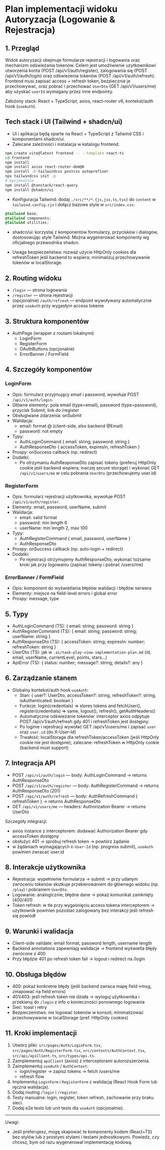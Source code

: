 # Plan implementacji widoku Autoryzacja (Logowanie & Rejestracja)

## 1. Przegląd
Widok autoryzacji obejmuje formularze rejestracji i logowania oraz mechanizm odświeżania tokenów. Celem jest umożliwienie użytkownikowi utworzenia konta (POST /api/v1/auth/register), zalogowania się (POST /api/v1/auth/login) oraz odświeżenia tokenów (POST /api/v1/auth/refresh). Frontend musi zapisać access + refresh token, bezpiecznie je przechowywać, oraz pobrać i przechować `UserDto` (GET /api/v1/users/me) aby uzyskać `userId` wymagany przez inne endpointy.

Założony stack: React + TypeScript, axios, react-router v6, kontekst/auth hook (`useAuth`).

## Tech stack i UI (Tailwind + shadcn/ui)
- UI i aplikacja będą oparte na React + TypeScript z Tailwind CSS i komponentami shadcn/ui.
- Zalecane zależności i instalacja w katalogu frontend:

```bash
npm create vite@latest frontend -- --template react-ts
cd frontend
npm install
npm install axios react-router-dom@6
npm install -D tailwindcss postcss autoprefixer
npx tailwindcss init -p
# opcjonalnie
npm install @tanstack/react-query
npm install @shadcn/ui
```

- Konfiguracja Tailwind: dodaj `./src/**/*.{js,jsx,ts,tsx}` do `content` w `tailwind.config.cjs` i dołącz bazowe style w `src/index.css`:

```css
@tailwind base;
@tailwind components;
@tailwind utilities;
```

- shadcn/ui: korzystaj z komponentów formularzy, przycisków i dialogów, dostosowując style Tailwind. Można wygenerować komponenty wg oficjalnego przewodnika shadcn.

- Uwaga bezpieczeństwa: rozważ użycie HttpOnly cookies dla refreshToken jeśli backend to wspiera; minimalizuj przechowywanie tokenów w localStorage.

## 2. Routing widoku
- `/login` — strona logowania
- `/register` — strona rejestracji
- (opcjonalnie) `/auth/refresh` — endpoint wywoływany automatycznie przez `useAuth` przy wygasłym access tokenie

## 3. Struktura komponentów
- AuthPage (wrapper z routami lokalnymi)
  - LoginForm
  - RegisterForm
  - OAuthButtons (opcjonalne)
  - ErrorBanner / FormField

## 4. Szczegóły komponentów

### LoginForm
- Opis: formularz przyjmujący email i password, wywołuje POST `/api/v1/auth/login`.
- Główne elementy: pola email (type=email), password (type=password), przycisk Submit, link do /register
- Obsługiwane zdarzenia: onSubmit
- Walidacja:
  - email: format @ (client-side, also backend @Email)
  - password: not empty
- Typy:
  - AuthLoginCommand { email: string; password: string }
  - AuthResponseDto { accessToken, expiresIn, refreshToken }
- Prospy: onSuccess callback (np. redirect)
- Dodatki:
  - Po otrzymaniu AuthResponseDto zapisać tokeny (preferuj HttpOnly cookie jeśli backend wspiera; inaczej secure storage) i wykonać GET `/api/v1/users/me` w celu pobrania `UserDto` (przechowujemy user.id)

### RegisterForm
- Opis: formularz rejestracji użytkownika, wywołuje POST `/api/v1/auth/register`.
- Elementy: email, password, userName, submit
- Walidacja:
  - email: valid format
  - password: min length 6
  - userName: min length 2, max 100
- Typy:
  - AuthRegisterCommand { email, password, userName }
  - AuthResponseDto
- Prospy: onSuccess callback (np. auto-login + redirect)
- Dodatki:
  - Po rejestracji otrzymujemy AuthResponseDto; wykonać tożsame kroki jak przy logowaniu (zapisać tokeny i pobrać /users/me)

### ErrorBanner / FormField
- Opis: komponent do wyświetlania błędów walidacji i błędów serwera
- Elementy: miejsce na field-level errors i global error
- Prospy: message, type

## 5. Typy
- AuthLoginCommand (TS): { email: string; password: string }
- AuthRegisterCommand (TS): { email: string; password: string; userName: string }
- AuthResponseDto (TS): { accessToken: string; expiresIn: number; refreshToken: string }
- UserDto (TS): jak w `.ai/task-play-view-implementation-plan.md` (id, email, userName, currentLevel, points, stars...)
- ApiError (TS): { status: number; message?: string; details?: any }

## 6. Zarządzanie stanem
- Globalny kontekst/auth hook `useAuth`:
  - Stan: { user?: UserDto, accessToken?: string, refreshToken?: string, isAuthenticated: boolean }
  - Funkcje: login(credentials) => stores tokens and fetchUser(), register(credentials) => same, logout(), refresh(), getAuthHeaders()
  - Automatyczne odświeżanie tokenów: interceptor axios odpytuje POST /api/v1/auth/refresh gdy 401 i refreshToken jest dostępny.
  - Po loginie i rejestracji wywołać GET /api/v1/users/me i zapisać `user` oraz `user.id` (do X-User-Id)
  - Trwałość: localStorage dla refreshToken/accessToken (jeśli HttpOnly cookie nie jest dostępne); zalecane: refreshToken w HttpOnly cookie (backend must support)

## 7. Integracja API
- POST `/api/v1/auth/login` — body: AuthLoginCommand -> returns AuthResponseDto
- POST `/api/v1/auth/register` — body: AuthRegisterCommand -> returns AuthResponseDto (201)
- POST `/api/v1/auth/refresh` — body: AuthRefreshCommand { refreshToken } -> returns AuthResponseDto
- GET `/api/v1/users/me` — headers: Authorization Bearer -> returns UserDto

Szczegóły integracji:
- axios instance z interceptorem: dodawać Authorization Bearer gdy accessToken dostępny
- obsłużyć 401 -> spróbuj refresh token -> powtórz żądanie
- w żądaniach wymagających `X-User-Id` (np. progress submit), `useAuth` powinien zwracać user.id

## 8. Interakcje użytkownika
- Rejestracja: wypełnienie formularza -> submit -> przy udanym zwróceniu tokenów skutkuje przekierowaniem do głównego widoku (np. `/play`) i pobraniem `UserDto`.
- Logowanie: analogicznie; błędne dane -> pokaż komunikat zamknięty (400/401)
- Token refresh: w tle przy wygaśnięciu access tokena interceptorem -> użytkownik powinien pozostać zalogowany bez interakcji jeśli refresh się powiódł

## 9. Warunki i walidacja
- Client-side validate: email format, password length, username length
- Backend annotations zapewniają walidacje -> frontend wyświetla błędy zwrócone z 400
- Przy błędzie 401 po refresh token fail -> logout i redirect na /login

## 10. Obsługa błędów
- 400: pokaż konkretne błędy (jeśli backend zwraca mapę field->msg, zmapować na field errors)
- 401/403: jeśli refresh token nie działa -> wyloguj użytkownika i przekieruj do `/login` z info o konieczności ponownego logowania
- Sieć: toast i retry
- Bezpieczeństwo: nie logować tokenów w konsoli; minimalizować przechowywanie w localStorage (pref. HttpOnly cookies)

## 11. Kroki implementacji
1. Utwórz pliki: `src/pages/Auth/LoginForm.tsx`, `src/pages/Auth/RegisterForm.tsx`, `src/contexts/AuthContext.tsx`, `src/api/apiClient.ts`, `src/types/api.ts`.
2. Zaimplementuj `apiClient` (axios) z interceptorami autorozszerzenia.
3. Zaimplementuj `useAuth` / `AuthContext`:
   - login/register -> zapisz tokens -> fetch /users/me
   - refresh flow
4. Implementuj `LoginForm` i `RegisterForm` z walidacją (React Hook Form lub ręczna walidacja).
5. Dodaj routing `/login` i `/register`.
6. Testy manualne: login, register, token refresh, zachowanie przy braku sieci.
7. Dodaj e2e tests lub unit tests dla `useAuth` (opcjonalnie).

---

Uwagi:
- Jeśli preferujesz, mogę skapować te komponenty kodem (React+TS) bez stylów lub z prostymi stylami i testami jednostkowymi. Powiedz, czy chcesz, bym od razu wygenerował implementację kodową.
